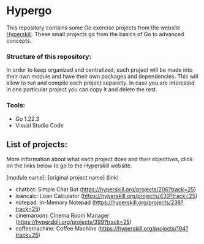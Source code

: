 # Hypergo

This repository contains some Go exercise projects from the website [Hyperskill](https://hyperskill.org/). These small projects go from the
basics of Go to advanced concepts.

### Structure of this repository:

In order to keep organized and centralized, each project will be made into their own 
module and have their own packages and dependencies. This will allow to run and 
compile each project separetly. In case you are interested in one particular project you can copy it and delete the rest.

### Tools:

- Go 1.22.3
- Visual Studio Code

## List of projects:

More information about what each project does and their objectives, click on the links below to go to the Hyperskill website.

[module name]: [original project name] (link)

- chatbot: Simple Chat Bot (https://hyperskill.org/projects/206?track=25)
- loancalc: Loan Calculator (https://hyperskill.org/projects/430?track=25)
- notepad: In-Memory Notepad (https://hyperskill.org/projects/238?track=25)
- cinemaroom: Cinema Room Manager (https://hyperskill.org/projects/399?track=25)
- coffeemachine: Coffee Machine (https://hyperskill.org/projects/194?track=25)
